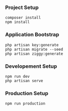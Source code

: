### Project Setup

```
composer install 
npm install
```
### Application Bootstrap

```
php artisan key:generate 
php artisan migrate --seed
php artisan ziggy:generate
```

### Developement Setup

```
npm run dev
php artisan serve 
```
### Production Setup

```
npm run production
```
